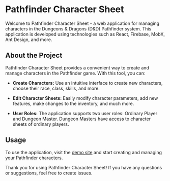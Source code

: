 # Pathfinder Character Sheet

Welcome to Pathfinder Character Sheet - a web application for managing characters in the Dungeons & Dragons (D&D) Pathfinder system. This application is developed using technologies such as React, Firebase, MobX, Ant Design, and more.

## About the Project

Pathfinder Character Sheet provides a convenient way to create and manage characters in the Pathfinder game. With this tool, you can:

- **Create Characters:** Use an intuitive interface to create new characters, choose their race, class, skills, and more.

- **Edit Character Sheets:** Easily modify character parameters, add new features, make changes to the inventory, and much more.

- **User Roles:** The application supports two user roles: Ordinary Player and Dungeon Master. Dungeon Masters have access to character sheets of ordinary players.

## Usage

To use the application, visit the [demo site](https://olegators-in-pathfinder.web.app/) and start creating and managing your Pathfinder characters.

Thank you for using Pathfinder Character Sheet! If you have any questions or suggestions, feel free to create issues.
